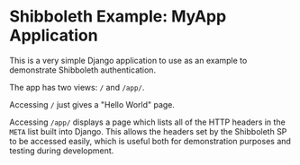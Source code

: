 Shibboleth Example: MyApp Application
======================================

This is a very simple Django application to use as an example to demonstrate Shibboleth authentication.

The app has two views: `/` and `/app/`.

Accessing `/` just gives a "Hello World" page.

Accessing `/app/` displays a page which lists all of the HTTP headers in the `META` list built into Django. This allows the headers set by the Shibboleth SP to be accessed easily, which is useful both for demonstration purposes and testing during development.
